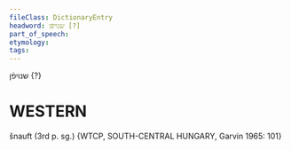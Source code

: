 ```yaml
---
fileClass: DictionaryEntry
headword: שנויפֿן [?]
part_of_speech: 
etymology: 
tags: 
---
```

שנויפֿן {?}

WESTERN
========

šnauft (3rd p. sg.) {WTCP, SOUTH-CENTRAL HUNGARY, Garvin 1965: 101}
